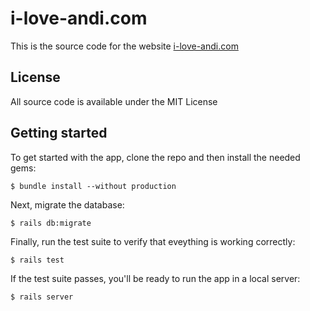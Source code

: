 # i-love-andi.com

This is the source code for the website [i-love-andi.com](i-love-andi.com)

## License

All source code is available under the MIT License

## Getting started

To get started with the app, clone the repo and then install the needed gems:

```
$ bundle install --without production
```

Next, migrate the database:

```
$ rails db:migrate
```

Finally, run the test suite to verify that eveything is working correctly:

```
$ rails test
```

If the test suite passes, you'll be ready to run the app in a local server:

```
$ rails server
```